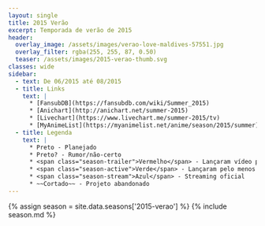 ```yaml
---
layout: single
title: 2015 Verão
excerpt: Temporada de verão de 2015
header:
  overlay_image: /assets/images/verao-love-maldives-57551.jpg
  overlay_filter: rgba(255, 255, 87, 0.50)
  teaser: /assets/images/2015-verao-thumb.svg
classes: wide
sidebar:
  - text: De 06/2015 até 08/2015
  - title: Links
    text: |
      * [FansubDB](https://fansubdb.com/wiki/Summer_2015)
      * [Anichart](http://anichart.net/summer-2015)
      * [Livechart](https://www.livechart.me/summer-2015/tv)
      * [MyAnimeList](https://myanimelist.net/anime/season/2015/summer)
  - title: Legenda
    text: |
      * Preto - Planejado
      * Preto? - Rumor/não-certo
      * <span class="season-trailer">Vermelho</span> - Lançaram vídeo promocional ou trailer
      * <span class="season-active">Verde</span> - Lançaram pelo menos um episódio
      * <span class="season-stream">Azul</span> - Streaming oficial
      * ~~Cortado~~ - Projeto abandonado
---
```


<!-- Para editar a tabela abra o arquivo /data/seasons/2015-verao.yml -->
{% assign season = site.data.seasons['2015-verao'] %}
{% include season.md %}
